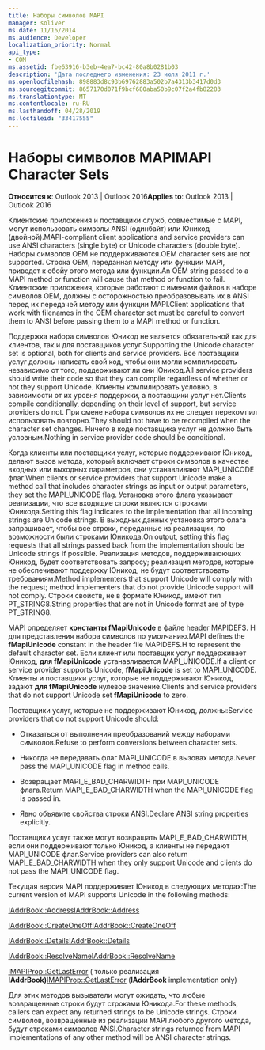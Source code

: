 ```yaml
---
title: Наборы символов MAPI
manager: soliver
ms.date: 11/16/2014
ms.audience: Developer
localization_priority: Normal
api_type:
- COM
ms.assetid: fbe63916-b3eb-4ea7-bc42-80a8b0281b03
description: 'Дата последнего изменения: 23 июля 2011 г.'
ms.openlocfilehash: 898883d8c93b69762883a502b7a4313b3417d0d3
ms.sourcegitcommit: 8657170d071f9bcf680aba50b9c07f2a4fb82283
ms.translationtype: MT
ms.contentlocale: ru-RU
ms.lasthandoff: 04/28/2019
ms.locfileid: "33417555"
---
```

# <a name="mapi-character-sets"></a><span data-ttu-id="a747a-103">Наборы символов MAPI</span><span class="sxs-lookup"><span data-stu-id="a747a-103">MAPI Character Sets</span></span>

  
  
<span data-ttu-id="a747a-104">**Относится к**: Outlook 2013 | Outlook 2016</span><span class="sxs-lookup"><span data-stu-id="a747a-104">**Applies to**: Outlook 2013 | Outlook 2016</span></span> 
  
<span data-ttu-id="a747a-105">Клиентские приложения и поставщики служб, совместимые с MAPI, могут использовать символы ANSI (одинбайт) или Юникод (двойной).</span><span class="sxs-lookup"><span data-stu-id="a747a-105">MAPI-compliant client applications and service providers can use ANSI characters (single byte) or Unicode characters (double byte).</span></span> <span data-ttu-id="a747a-106">Наборы символов OEM не поддерживаются.</span><span class="sxs-lookup"><span data-stu-id="a747a-106">OEM character sets are not supported.</span></span> <span data-ttu-id="a747a-107">Строка OEM, переданная методу или функции MAPI, приведет к сбойу этого метода или функции.</span><span class="sxs-lookup"><span data-stu-id="a747a-107">An OEM string passed to a MAPI method or function will cause that method or function to fail.</span></span> <span data-ttu-id="a747a-108">Клиентские приложения, которые работают с именами файлов в наборе символов OEM, должны с осторожностью преобразовывать их в ANSI перед их передачей методу или функции MAPI.</span><span class="sxs-lookup"><span data-stu-id="a747a-108">Client applications that work with filenames in the OEM character set must be careful to convert them to ANSI before passing them to a MAPI method or function.</span></span>
  
<span data-ttu-id="a747a-109">Поддержка набора символов Юникод не является обязательной как для клиентов, так и для поставщиков услуг.</span><span class="sxs-lookup"><span data-stu-id="a747a-109">Supporting the Unicode character set is optional, both for clients and service providers.</span></span> <span data-ttu-id="a747a-110">Все поставщики услуг должны написать свой код, чтобы они могли компилировать независимо от того, поддерживают ли они Юникод.</span><span class="sxs-lookup"><span data-stu-id="a747a-110">All service providers should write their code so that they can compile regardless of whether or not they support Unicode.</span></span> <span data-ttu-id="a747a-111">Клиенты компилировать условно, в зависимости от их уровня поддержки, а поставщики услуг нет.</span><span class="sxs-lookup"><span data-stu-id="a747a-111">Clients compile conditionally, depending on their level of support, but service providers do not.</span></span> <span data-ttu-id="a747a-112">При смене набора символов их не следует перекомпил использовать повторно.</span><span class="sxs-lookup"><span data-stu-id="a747a-112">They should not have to be recompiled when the character set changes.</span></span> <span data-ttu-id="a747a-113">Ничего в коде поставщика услуг не должно быть условным.</span><span class="sxs-lookup"><span data-stu-id="a747a-113">Nothing in service provider code should be conditional.</span></span> 
  
<span data-ttu-id="a747a-114">Когда клиенты или поставщики услуг, которые поддерживают Юникод, делают вызов метода, который включает строки символов в качестве входных или выходных параметров, они устанавливают MAPI_UNICODE флаг.</span><span class="sxs-lookup"><span data-stu-id="a747a-114">When clients or service providers that support Unicode make a method call that includes character strings as input or output parameters, they set the MAPI_UNICODE flag.</span></span> <span data-ttu-id="a747a-115">Установка этого флага указывает реализации, что все входящие строки являются строками Юникода.</span><span class="sxs-lookup"><span data-stu-id="a747a-115">Setting this flag indicates to the implementation that all incoming strings are Unicode strings.</span></span> <span data-ttu-id="a747a-116">В выходных данных установка этого флага запрашивает, чтобы все строки, переданные из реализации, по возможности были строками Юникода.</span><span class="sxs-lookup"><span data-stu-id="a747a-116">On output, setting this flag requests that all strings passed back from the implementation should be Unicode strings if possible.</span></span> <span data-ttu-id="a747a-117">Реализация методов, поддерживаюющих Юникод, будет соответствовать запросу; реализация методов, которые не обеспечивают поддержку Юникод, не будут соответствовать требованиям.</span><span class="sxs-lookup"><span data-stu-id="a747a-117">Method implementers that support Unicode will comply with the request; method implementers that do not provide Unicode support will not comply.</span></span> <span data-ttu-id="a747a-118">Строки свойств, не в формате Юникод, имеют тип PT_STRING8.</span><span class="sxs-lookup"><span data-stu-id="a747a-118">String properties that are not in Unicode format are of type PT_STRING8.</span></span>
  
<span data-ttu-id="a747a-119">MAPI определяет **константы fMapiUnicode** в файле header MAPIDEFS. H для представления набора символов по умолчанию.</span><span class="sxs-lookup"><span data-stu-id="a747a-119">MAPI defines the **fMapiUnicode** constant in the header file MAPIDEFS.H to represent the default character set.</span></span> <span data-ttu-id="a747a-120">Если клиент или поставщик услуг поддерживает Юникод, **для fMapiUnicode** устанавливается MAPI_UNICODE.</span><span class="sxs-lookup"><span data-stu-id="a747a-120">If a client or service provider supports Unicode, **fMapiUnicode** is set to MAPI_UNICODE.</span></span> <span data-ttu-id="a747a-121">Клиенты и поставщики услуг, которые не поддерживают Юникод, задают **для fMapiUnicode** нулевое значение.</span><span class="sxs-lookup"><span data-stu-id="a747a-121">Clients and service providers that do not support Unicode set **fMapiUnicode** to zero.</span></span> 
  
<span data-ttu-id="a747a-122">Поставщики услуг, которые не поддерживают Юникод, должны:</span><span class="sxs-lookup"><span data-stu-id="a747a-122">Service providers that do not support Unicode should:</span></span>
  
- <span data-ttu-id="a747a-123">Отказаться от выполнения преобразований между наборами символов.</span><span class="sxs-lookup"><span data-stu-id="a747a-123">Refuse to perform conversions between character sets.</span></span>
    
- <span data-ttu-id="a747a-124">Никогда не передавать флаг MAPI_UNICODE в вызовах метода.</span><span class="sxs-lookup"><span data-stu-id="a747a-124">Never pass the MAPI_UNICODE flag in method calls.</span></span>
    
- <span data-ttu-id="a747a-125">Возвращает MAPI_E_BAD_CHARWIDTH при MAPI_UNICODE флага.</span><span class="sxs-lookup"><span data-stu-id="a747a-125">Return MAPI_E_BAD_CHARWIDTH when the MAPI_UNICODE flag is passed in.</span></span>
    
- <span data-ttu-id="a747a-126">Явно объявите свойства строки ANSI.</span><span class="sxs-lookup"><span data-stu-id="a747a-126">Declare ANSI string properties explicitly.</span></span> 
    
<span data-ttu-id="a747a-127">Поставщики услуг также могут возвращать MAPI_E_BAD_CHARWIDTH, если они поддерживают только Юникод, а клиенты не передают MAPI_UNICODE флаг.</span><span class="sxs-lookup"><span data-stu-id="a747a-127">Service providers can also return MAPI_E_BAD_CHARWIDTH when they only support Unicode and clients do not pass the MAPI_UNICODE flag.</span></span> 
  
 <span data-ttu-id="a747a-128">Текущая версия MAPI поддерживает Юникод в следующих методах:</span><span class="sxs-lookup"><span data-stu-id="a747a-128">The current version of MAPI supports Unicode in the following methods:</span></span> 
  
[<span data-ttu-id="a747a-129">IAddrBook::Address</span><span class="sxs-lookup"><span data-stu-id="a747a-129">IAddrBook::Address</span></span>](iaddrbook-address.md)
  
[<span data-ttu-id="a747a-130">IAddrBook::CreateOneOff</span><span class="sxs-lookup"><span data-stu-id="a747a-130">IAddrBook::CreateOneOff</span></span>](iaddrbook-createoneoff.md)
  
[<span data-ttu-id="a747a-131">IAddrBook::Details</span><span class="sxs-lookup"><span data-stu-id="a747a-131">IAddrBook::Details</span></span>](iaddrbook-details.md)
  
[<span data-ttu-id="a747a-132">IAddrBook::ResolveName</span><span class="sxs-lookup"><span data-stu-id="a747a-132">IAddrBook::ResolveName</span></span>](iaddrbook-resolvename.md)
  
<span data-ttu-id="a747a-133">[IMAPIProp::GetLastError](imapiprop-getlasterror.md) ( только реализация **IAddrBook)**</span><span class="sxs-lookup"><span data-stu-id="a747a-133">[IMAPIProp::GetLastError](imapiprop-getlasterror.md) (**IAddrBook** implementation only)</span></span> 
  
<span data-ttu-id="a747a-134">Для этих методов вызыватели могут ожидать, что любые возвращенные строки будут строками Юникода.</span><span class="sxs-lookup"><span data-stu-id="a747a-134">For these methods, callers can expect any returned strings to be Unicode strings.</span></span> <span data-ttu-id="a747a-135">Строки символов, возвращенные из реализации MAPI любого другого метода, будут строками символов ANSI.</span><span class="sxs-lookup"><span data-stu-id="a747a-135">Character strings returned from MAPI implementations of any other method will be ANSI character strings.</span></span>
  

